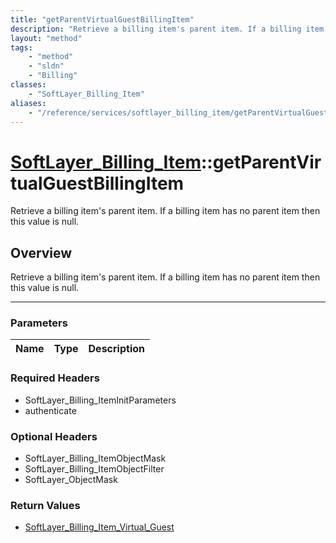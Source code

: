 ```yaml
---
title: "getParentVirtualGuestBillingItem"
description: "Retrieve a billing item's parent item. If a billing item has no parent item then this value is null."
layout: "method"
tags:
    - "method"
    - "sldn"
    - "Billing"
classes:
    - "SoftLayer_Billing_Item"
aliases:
    - "/reference/services/softlayer_billing_item/getParentVirtualGuestBillingItem"
---
```

# [SoftLayer_Billing_Item](/reference/services/SoftLayer_Billing_Item)::getParentVirtualGuestBillingItem

Retrieve a billing item's parent item. If a billing item has no parent item then this value is null.


## Overview 
Retrieve a billing item's parent item. If a billing item has no parent item then this value is null.

-----

### Parameters 
|Name | Type | Description |
| --- | --- | --- |


### Required Headers
* SoftLayer_Billing_ItemInitParameters
* authenticate


### Optional Headers
* SoftLayer_Billing_ItemObjectMask
* SoftLayer_Billing_ItemObjectFilter
* SoftLayer_ObjectMask

### Return Values
* <a href='/reference/datatypes/SoftLayer_Billing_Item_Virtual_Guest'>SoftLayer_Billing_Item_Virtual_Guest </a>




